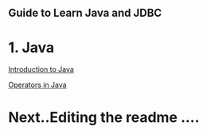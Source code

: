## Guide to Learn Java and JDBC

# 1. Java 

[Introduction to Java ](Java_language/Java_Intro/Intro.java)

[ Operators in Java ](Java_language/Operators/operators.java)

# Next..Editing the readme ....